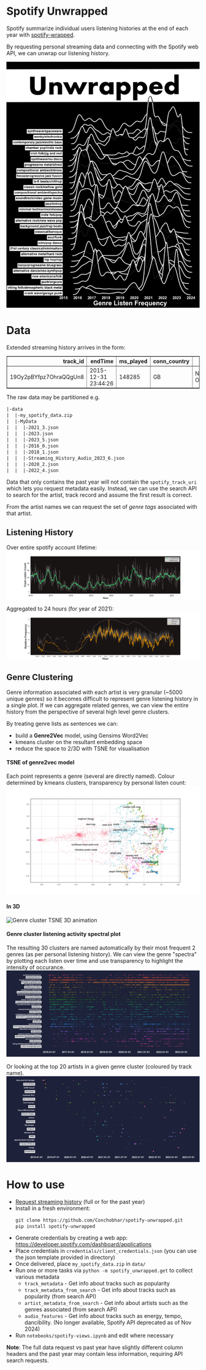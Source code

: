 # Spotify Unwrapped

Spotify summarize individual users listening histories at the end of each year with [spotify-wrapped](https://engineering.atspotify.com/2020/02/18/spotify-unwrapped-how-we-brought-you-a-decade-of-data/).

By requesting personal streaming data and connecting with the Spotify web API, we can unwrap our listening history.

![Unknown Pleasures](output/unknown_pleasures.png)


# Data
Extended streaming history arrives in the form:
<table border="1" class="dataframe">  <thead>    <tr style="text-align: right;">      <th>track_id</th>      <th>endTime</th>      <th>ms_played</th>      <th>conn_country</th>      <th>trackName</th>      <th>artistName</th>      <th>albumName</th>      <th>spotify_track_uri</th>      <th>reason_start</th>      <th>reason_end</th>      <th>shuffle</th>      <th>skipped</th>    </tr>  </thead>  <tbody>    <tr>       <td>19Oy2pBYfpz7OhraQQgUn8</td>      <td>2015-12-31 23:44:26</td>      <td>148285</td>      <td>GB</td>      <td>Negotiation's Over</td>      <td>OGRE Sound</td>      <td>195</td>      <td>spotify:track:19Oy2pBYfpz7OhraQQgUn8</td>      <td>clickrow</td>      <td>trackdone</td>      <td>False</td>      <td>0.0</td>    </tr>  </tbody></table>

The raw data may be partitioned e.g.
```
|-data
|  |-my_spotify_data.zip
|  |-MyData
|  |  |-2021_3.json
|  |  |-2023.json
|  |  |-2023_5.json
|  |  |-2016_0.json
|  |  |-2018_1.json
|  |  |-Streaming_History_Audio_2023_6.json
|  |  |-2020_2.json
|  |  |-2022_4.json
```

Data that only contains the past year will not contain the `spotify_track_uri` which lets you request metadata easily. Instead, we can use the search API to search for the artist, track record and assume the first result is correct.

From the artist names we can request the set of *genre tags* associated with that artist.

## Listening History
Over entire spotify account lifetime:
![Genre cluster TSNE](output/listening_history.png)

Aggregated to 24 hours (for year of 2021):
![Genre cluster TSNE](output/listening_history_24hr.png)

## Genre Clustering
Genre information associated with each artist is very granular (~5000 unique genres) so it becomes difficult to represent
genre listening history in a single plot. If we can aggregate related genres, we can view the entire history from the 
perspective of several high level genre clusters.

By treating genre lists as sentences we can:
  - build a **Genre2Vec** model, using Gensims Word2Vec
  - kmeans cluster on the resultant embedding space 
  - reduce the space to 2/3D with TSNE for visualisation

#### TSNE of genre2vec model
Each point represents a genre (several are directly named). Colour determined by kmeans clusters, transparency by personal listen count:
![Genre cluster TSNE](output/genre_tsne_2d_kmeans.png)

#### In 3D
![Genre cluster TSNE 3D animation](output/genre_tsne_3d_kmeans.gif)

#### Genre cluster listening activity spectral plot
The resulting 30 clusters are named automatically by their most frequent 2 genres (as per personal listening history).
We can view the genre "spectra" by plotting each listen over time and use transparency to highlight the intensity of occurance.
![Genre cluster spectra](output/genre_cluster_spectral.png)

Or looking at the top 20 artists in a given genre cluster (coloured by track name).
![Genre cluster spectra](output/synthwave_top20_spectral.png)


# How to use
- [Request streaming history](https://support.spotify.com/us/article/data-rights-and-privacy-settings/) (full or for the past year)
- Install in a fresh environment:
    ```
    git clone https://github.com/Conchobhar/spotify-unwrapped.git
    pip install spotify-unwrapped
    ```
- Generate credentials by creating a web app: https://developer.spotify.com/dashboard/applications
- Place credentials in `credentials/client_credentials.json` (you can use the json template provided in directory)
- Once delivered, place `my_spotify_data.zip` in `data/`
- Run one or more tasks via `python -m spotify_unwrapped.get` to collect various metadata
  - `track_metadata` - Get info about tracks such as popularity
  - `track_metadata_from_search` - Get info about tracks such as popularity (from search API)
  - `artist_metadata_from_search` - Get info about artists such as the genres associated (from search API)
  - `audio_features` - Get info about tracks such as energy, tempo, dancibility. (No longer available, Spotify API deprecated as of Nov 2024)
- Run `notebooks/spotify-views.ipynb` and edit where necessary

**Note**: The full data request vs past year have slightly different column headers and the past year may contain less information, requiring API search requests.
